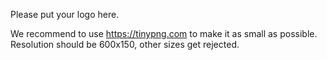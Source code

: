 Please put your logo here.

We recommend to use https://tinypng.com to make it as small as possible.
Resolution should be 600x150, other sizes get rejected.
